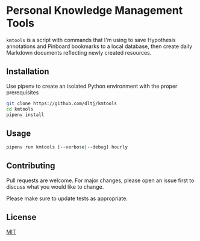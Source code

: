 # Personal Knowledge Management Tools

`kmtools` is a script with commands that I'm using to save Hypothesis annotations and Pinboard bookmarks to a local database, then create daily Markdown documents reflecting newly created resources.

## Installation

Use pipenv to create an isolated Python environment with the proper prerequisites

```bash
git clone https://github.com/dltj/kmtools
cd kmtools
pipenv install
```

## Usage

```bash
pipenv run kmtools [--verbose|--debug] hourly
```

## Contributing
Pull requests are welcome. For major changes, please open an issue first to discuss what you would like to change.

Please make sure to update tests as appropriate.

## License
[MIT](https://choosealicense.com/licenses/mit/)
